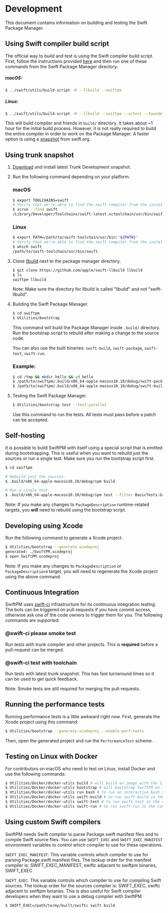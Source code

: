 # Development

This document contains information on building and testing the Swift Package Manager.

## Using Swift compiler build script

The official way to build and test is using the Swift compiler build script.
First, follow the instructions provided
[here](https://github.com/apple/swift/blob/master/README.md#getting-started) and
then run one of these commands from the Swift Package Manager directory:

##### macOS:

```sh
$ ../swift/utils/build-script -R --llbuild --swiftpm
```

##### Linux:

```sh
$ ../swift/utils/build-script -R --llbuild --swiftpm --xctest --foundation --libdispatch
```

This will build compiler and friends in `build/` directory. It takes about ~1
hour for the initial build process. However, it is not really required to build
the entire compiler in order to work on the Package Manager. A faster option is
using a [snapshot](https://swift.org/download/#releases) from swift.org.

## Using trunk snapshot

1. [Download](https://swift.org/download/#snapshots) and install latest Trunk Development snapshot.
2. Run the following command depending on your platform.

	### macOS
	```sh
	$ export TOOLCHAINS=swift
	# Verify that we're able to find the swift compiler from the installed toolchain.
	$ xcrun --find swift
	/Library/Developer/Toolchains/swift-latest.xctoolchain/usr/bin/swift
	```
	### Linux
	```sh
	$ export PATH=/path/to/swift-toolchain/usr/bin:"${PATH}"
	# Verify that we're able to find the swift compiler from the installed toolchain.
	$ which swift
	/path/to/swift-toolchain/usr/bin/swift
	```

3. Clone [llbuild](https://github.com/apple/swift-llbuild) next to the package manager directory.

    ```sh
    $ git clone https://github.com/apple/swift-llbuild llbuild
    $ ls
    swiftpm llbuild
    ```

    Note: Make sure the directory for llbuild is called "llbuild" and not
    "swift-llbuild".
 
4. Building the Swift Package Manager.

	```sh
	$ cd swiftpm
	$ Utilities/bootstrap
	```
	
    This command will build the Package Manager inside `.build/` directory.
    Run the bootstrap script to rebuild after making a change to the source
    code.
	
    You can also use the built binaries: `swift-build`, `swift-package`,
    `swift-test`, `swift-run`.
	
	### Example:
	```sh
	$ cd /tmp && mkdir hello && cd hello
	$ /path/to/swiftpm/.build/x86_64-apple-macosx10.10/debug/swift-package init
	$ /path/to/swiftpm/.build/x86_64-apple-macosx10.10/debug/swift-build
	```

5. Testing the Swift Package Manager.

	```sh
	$ Utilities/bootstrap test --test-parallel
	```
	Use this command to run the tests. All tests must pass before a patch can be accepted.

## Self-hosting

It is possible to build SwiftPM with itself using a special script that is
emitted during bootstrapping. This is useful when you want to rebuild just the
sources or run a single test. Make sure you run the bootstrap script first.

```sh
$ cd swiftpm

# Rebuild just the sources.
$ .build/x86_64-apple-macosx10.10/debug/spm build

# Run a single test.
$ .build/x86_64-apple-macosx10.10/debug/spm test --filter BasicTests.GraphAlgorithmsTests/testCycleDetection
```

Note: If you make any changes to `PackageDescription` runtime-related targets,
you **will** need to rebuild using the bootstrap script.

## Developing using Xcode

Run the following command to generate a Xcode project.

```sh
$ Utilities/bootstrap --generate-xcodeproj
generated: ./SwiftPM.xcodeproj
$ open SwiftPM.xcodeproj
```

Note: If you make any changes to `PackageDescription` or `PackageDescription4`
target, you will need to regenerate the Xcode project using the above command.

## Continuous Integration

SwiftPM uses [swift-ci](https://ci.swift.org) infrastructure for its continuous integration testing. The
bots can be triggered on pull-requests if you have commit access, otherwise ask
one of the code owners to trigger them for you. The following commands are supported:

### @swift-ci please smoke test

Run tests with trunk compiler and other projects. This is **required** before
a pull-request can be merged.

### @swift-ci test with toolchain

Run tests with latest trunk snapshot. This has fast turnaround times so it can
be used to get quick feedback.

Note: Smoke tests are still required for merging the pull-requests.

## Running the performance tests

Running performance tests is a little awkward right now. First, generate the
Xcode project using this command:

```sh
$ Utilities/bootstrap --generate-xcodeproj --enable-perf-tests
```

Then, open the generated project and run the `PerformanceTest` scheme.

## Testing on Linux with Docker

For contributors on macOS who need to test on Linux, install Docker and use the
following commands:

```sh
$ Utilities/Docker/docker-utils build # will build an image with the latest swift snapshot
$ Utilities/Docker/docker-utils bootstrap # will bootstrap SwiftPM on the linux container
$ Utilities/Docker/docker-utils run bash # to run an interactive bash shell in the container
$ Utilities/Docker/docker-utils swift-build # to run swift-build in the container
$ Utilities/Docker/docker-utils swift-test # to run swift-test in the container
$ Utilities/Docker/docker-utils swift-run # to run swift-run in the container
```

## Using custom Swift compilers

SwiftPM needs Swift compiler to parse Package.swift manifest files and to
compile Swift source files. You can use `SWIFT_EXEC` and `SWIFT_EXEC_MANIFEST`
environment variables to control which compiler to use for these operations.

`SWIFT_EXEC_MANIFEST`: This variable controls which compiler to use for parsing
Package.swift manifest files. The lookup order for the manifest compiler is:
SWIFT_EXEC_MANIFEST, swiftc adjacent to swiftpm binaries, SWIFT_EXEC

`SWIFT_EXEC`: This variable controls which compiler to use for compiling Swift
sources. The lookup order for the sources compiler is: SWIFT_EXEC, swiftc adjacent
to swiftpm binaries. This is also useful for Swift compiler developers when they
want to use a debug compiler with SwiftPM.

```sh
$ SWIFT_EXEC=/path/to/my/built/swiftc swift build
```

